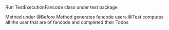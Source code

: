 Run TestExecutionFancode class under test package


Method under @Before Method generates fancode users
@Test computes all the user that are of fancode and completed their Todos
